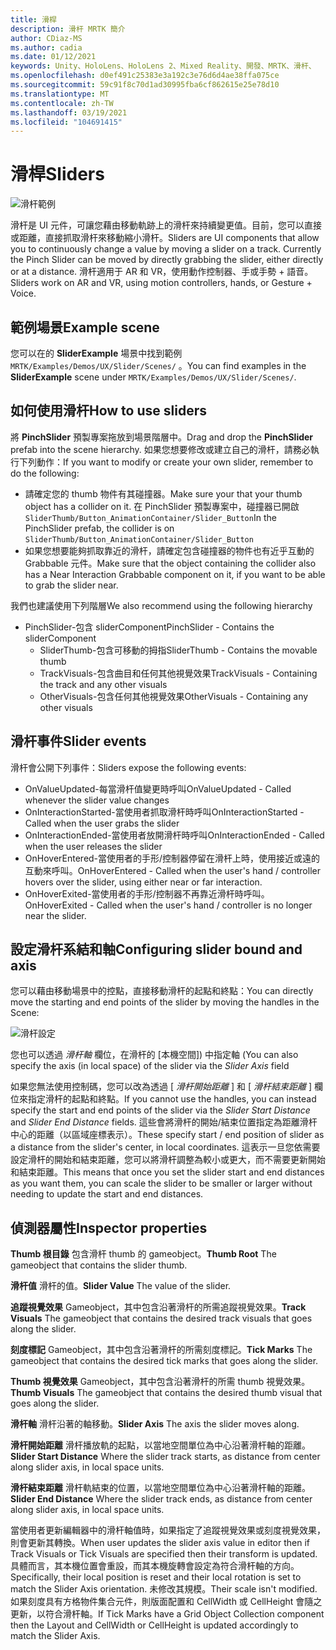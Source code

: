 ```yaml
---
title: 滑桿
description: 滑杆 MRTK 簡介
author: CDiaz-MS
ms.author: cadia
ms.date: 01/12/2021
keywords: Unity、HoloLens、HoloLens 2、Mixed Reality、開發、MRTK、滑杆、
ms.openlocfilehash: d0ef491c25383e3a192c3e76d6d4ae38ffa075ce
ms.sourcegitcommit: 59c91f8c70d1ad30995fba6cf862615e25e78d10
ms.translationtype: MT
ms.contentlocale: zh-TW
ms.lasthandoff: 03/19/2021
ms.locfileid: "104691415"
---
```

# <a name="sliders"></a><span data-ttu-id="dd71b-104">滑桿</span><span class="sxs-lookup"><span data-stu-id="dd71b-104">Sliders</span></span>

![滑杆範例](../images/slider/MRTK_UX_Slider_Main.jpg)

<span data-ttu-id="dd71b-106">滑杆是 UI 元件，可讓您藉由移動軌跡上的滑杆來持續變更值。目前，您可以直接或距離，直接抓取滑杆來移動縮小滑杆。</span><span class="sxs-lookup"><span data-stu-id="dd71b-106">Sliders are UI components that allow you to continuously change a value by moving a slider on a track. Currently the Pinch Slider can be moved by directly grabbing the slider, either directly or at a distance.</span></span> <span data-ttu-id="dd71b-107">滑杆適用于 AR 和 VR，使用動作控制器、手或手勢 + 語音。</span><span class="sxs-lookup"><span data-stu-id="dd71b-107">Sliders work on AR and VR, using motion controllers, hands, or Gesture + Voice.</span></span>

## <a name="example-scene"></a><span data-ttu-id="dd71b-108">範例場景</span><span class="sxs-lookup"><span data-stu-id="dd71b-108">Example scene</span></span>

<span data-ttu-id="dd71b-109">您可以在的 **SliderExample** 場景中找到範例 `MRTK/Examples/Demos/UX/Slider/Scenes/` 。</span><span class="sxs-lookup"><span data-stu-id="dd71b-109">You can find examples in the **SliderExample** scene under `MRTK/Examples/Demos/UX/Slider/Scenes/`.</span></span>

## <a name="how-to-use-sliders"></a><span data-ttu-id="dd71b-110">如何使用滑杆</span><span class="sxs-lookup"><span data-stu-id="dd71b-110">How to use sliders</span></span>

<span data-ttu-id="dd71b-111">將 **PinchSlider** 預製專案拖放到場景階層中。</span><span class="sxs-lookup"><span data-stu-id="dd71b-111">Drag and drop the **PinchSlider** prefab into the scene hierarchy.</span></span> <span data-ttu-id="dd71b-112">如果您想要修改或建立自己的滑杆，請務必執行下列動作：</span><span class="sxs-lookup"><span data-stu-id="dd71b-112">If you want to modify or create your own slider, remember to do the following:</span></span>

- <span data-ttu-id="dd71b-113">請確定您的 thumb 物件有其碰撞器。</span><span class="sxs-lookup"><span data-stu-id="dd71b-113">Make sure your that your thumb object has a collider on it.</span></span> <span data-ttu-id="dd71b-114">在 PinchSlider 預製專案中，碰撞器已開啟 `SliderThumb/Button_AnimationContainer/Slider_Button`</span><span class="sxs-lookup"><span data-stu-id="dd71b-114">In the PinchSlider prefab, the collider is on `SliderThumb/Button_AnimationContainer/Slider_Button`</span></span>
- <span data-ttu-id="dd71b-115">如果您想要能夠抓取靠近的滑杆，請確定包含碰撞器的物件也有近乎互動的 Grabbable 元件。</span><span class="sxs-lookup"><span data-stu-id="dd71b-115">Make sure that the object containing the collider also has a Near Interaction Grabbable component on it, if you want to be able to grab the slider near.</span></span>

<span data-ttu-id="dd71b-116">我們也建議使用下列階層</span><span class="sxs-lookup"><span data-stu-id="dd71b-116">We also recommend using the following hierarchy</span></span>

- <span data-ttu-id="dd71b-117">PinchSlider-包含 sliderComponent</span><span class="sxs-lookup"><span data-stu-id="dd71b-117">PinchSlider - Contains the sliderComponent</span></span>
  - <span data-ttu-id="dd71b-118">SliderThumb-包含可移動的拇指</span><span class="sxs-lookup"><span data-stu-id="dd71b-118">SliderThumb - Contains the movable thumb</span></span>
  - <span data-ttu-id="dd71b-119">TrackVisuals-包含曲目和任何其他視覺效果</span><span class="sxs-lookup"><span data-stu-id="dd71b-119">TrackVisuals - Containing the track and any other visuals</span></span>
  - <span data-ttu-id="dd71b-120">OtherVisuals-包含任何其他視覺效果</span><span class="sxs-lookup"><span data-stu-id="dd71b-120">OtherVisuals - Containing any other visuals</span></span>

## <a name="slider-events"></a><span data-ttu-id="dd71b-121">滑杆事件</span><span class="sxs-lookup"><span data-stu-id="dd71b-121">Slider events</span></span>

<span data-ttu-id="dd71b-122">滑杆會公開下列事件：</span><span class="sxs-lookup"><span data-stu-id="dd71b-122">Sliders expose the following events:</span></span>

- <span data-ttu-id="dd71b-123">OnValueUpdated-每當滑杆值變更時呼叫</span><span class="sxs-lookup"><span data-stu-id="dd71b-123">OnValueUpdated - Called whenever the slider value changes</span></span>
- <span data-ttu-id="dd71b-124">OnInteractionStarted-當使用者抓取滑杆時呼叫</span><span class="sxs-lookup"><span data-stu-id="dd71b-124">OnInteractionStarted - Called when the user grabs the slider</span></span>
- <span data-ttu-id="dd71b-125">OnInteractionEnded-當使用者放開滑杆時呼叫</span><span class="sxs-lookup"><span data-stu-id="dd71b-125">OnInteractionEnded - Called when the user releases the slider</span></span>
- <span data-ttu-id="dd71b-126">OnHoverEntered-當使用者的手形/控制器停留在滑杆上時，使用接近或遠的互動來呼叫。</span><span class="sxs-lookup"><span data-stu-id="dd71b-126">OnHoverEntered - Called when the user's hand / controller hovers over the slider, using either near or far interaction.</span></span>
- <span data-ttu-id="dd71b-127">OnHoverExited-當使用者的手形/控制器不再靠近滑杆時呼叫。</span><span class="sxs-lookup"><span data-stu-id="dd71b-127">OnHoverExited - Called when the user's hand / controller is no longer near the slider.</span></span>

## <a name="configuring-slider-bound-and-axis"></a><span data-ttu-id="dd71b-128">設定滑杆系結和軸</span><span class="sxs-lookup"><span data-stu-id="dd71b-128">Configuring slider bound and axis</span></span>

<span data-ttu-id="dd71b-129">您可以藉由移動場景中的控點，直接移動滑杆的起點和終點：</span><span class="sxs-lookup"><span data-stu-id="dd71b-129">You can directly move the starting and end points of the slider by moving the handles in the Scene:</span></span>

![滑杆設定](../images/sliders/MRTK_Sliders_Setup.png)

<span data-ttu-id="dd71b-131">您也可以透過 _滑杆軸_ 欄位，在滑杆的 [本機空間]) 中指定軸 (</span><span class="sxs-lookup"><span data-stu-id="dd71b-131">You can also specify the axis (in local space) of the slider via the _Slider Axis_ field</span></span>

<span data-ttu-id="dd71b-132">如果您無法使用控制碼，您可以改為透過 [ _滑杆開始距離_ ] 和 [ _滑杆結束距離_ ] 欄位來指定滑杆的起點和終點。</span><span class="sxs-lookup"><span data-stu-id="dd71b-132">If you cannot use the handles, you can instead specify the start and end points of the slider via the _Slider Start Distance_ and _Slider End Distance_ fields.</span></span> <span data-ttu-id="dd71b-133">這些會將滑杆的開始/結束位置指定為距離滑杆中心的距離（以區域座標表示）。</span><span class="sxs-lookup"><span data-stu-id="dd71b-133">These specify start / end position of slider as a distance from the slider's center, in local coordinates.</span></span> <span data-ttu-id="dd71b-134">這表示一旦您依需要設定滑杆的開始和結束距離，您可以將滑杆調整為較小或更大，而不需要更新開始和結束距離。</span><span class="sxs-lookup"><span data-stu-id="dd71b-134">This means that once you set the slider start and end distances as you want them, you can scale the slider to be smaller or larger without needing to update the start and end distances.</span></span>

## <a name="inspector-properties"></a><span data-ttu-id="dd71b-135">偵測器屬性</span><span class="sxs-lookup"><span data-stu-id="dd71b-135">Inspector properties</span></span>

<span data-ttu-id="dd71b-136">**Thumb 根目錄** 包含滑杆 thumb 的 gameobject。</span><span class="sxs-lookup"><span data-stu-id="dd71b-136">**Thumb Root** The gameobject that contains the slider thumb.</span></span>

<span data-ttu-id="dd71b-137">**滑杆值** 滑杆的值。</span><span class="sxs-lookup"><span data-stu-id="dd71b-137">**Slider Value** The value of the slider.</span></span>

<span data-ttu-id="dd71b-138">**追蹤視覺效果** Gameobject，其中包含沿著滑杆的所需追蹤視覺效果。</span><span class="sxs-lookup"><span data-stu-id="dd71b-138">**Track Visuals** The gameobject that contains the desired track visuals that goes along the slider.</span></span>

<span data-ttu-id="dd71b-139">**刻度標記** Gameobject，其中包含沿著滑杆的所需刻度標記。</span><span class="sxs-lookup"><span data-stu-id="dd71b-139">**Tick Marks** The gameobject that contains the desired tick marks that goes along the slider.</span></span>

<span data-ttu-id="dd71b-140">**Thumb 視覺效果** Gameobject，其中包含沿著滑杆的所需 thumb 視覺效果。</span><span class="sxs-lookup"><span data-stu-id="dd71b-140">**Thumb Visuals** The gameobject that contains the desired thumb visual that goes along the slider.</span></span>

<span data-ttu-id="dd71b-141">**滑杆軸** 滑杆沿著的軸移動。</span><span class="sxs-lookup"><span data-stu-id="dd71b-141">**Slider Axis** The axis the slider moves along.</span></span>

<span data-ttu-id="dd71b-142">**滑杆開始距離** 滑杆播放軌的起點，以當地空間單位為中心沿著滑杆軸的距離。</span><span class="sxs-lookup"><span data-stu-id="dd71b-142">**Slider Start Distance** Where the slider track starts, as distance from center along slider axis, in local space units.</span></span>

<span data-ttu-id="dd71b-143">**滑杆結束距離** 滑杆軌結束的位置，以當地空間單位為中心沿著滑杆軸的距離。</span><span class="sxs-lookup"><span data-stu-id="dd71b-143">**Slider End Distance** Where the slider track ends, as distance from center along slider axis, in local space units.</span></span>

<span data-ttu-id="dd71b-144">當使用者更新編輯器中的滑杆軸值時，如果指定了追蹤視覺效果或刻度視覺效果，則會更新其轉換。</span><span class="sxs-lookup"><span data-stu-id="dd71b-144">When user updates the slider axis value in editor then if Track Visuals or Tick Visuals are specified then their transform is updated.</span></span>
<span data-ttu-id="dd71b-145">具體而言，其本機位置會重設，而其本機旋轉會設定為符合滑杆軸的方向。</span><span class="sxs-lookup"><span data-stu-id="dd71b-145">Specifically, their local position is reset and their local rotation is set to match the Slider Axis orientation.</span></span>
<span data-ttu-id="dd71b-146">未修改其規模。</span><span class="sxs-lookup"><span data-stu-id="dd71b-146">Their scale isn't modified.</span></span>
<span data-ttu-id="dd71b-147">如果刻度具有方格物件集合元件，則版面配置和 CellWidth 或 CellHeight 會隨之更新，以符合滑杆軸。</span><span class="sxs-lookup"><span data-stu-id="dd71b-147">If Tick Marks have a Grid Object Collection component then the Layout and CellWidth or CellHeight is updated accordingly to match the Slider Axis.</span></span>

